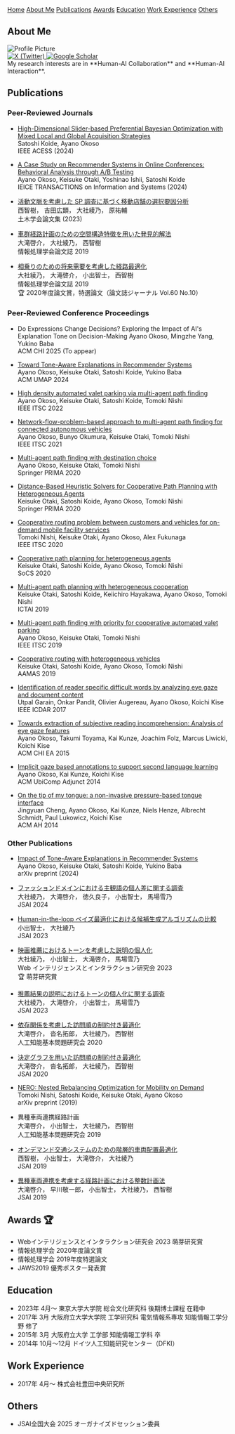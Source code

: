 
<link rel="stylesheet" type="text/css" href="https://a-okoso.github.io/portfolio/style.css">
<div class="top-navbar">
  <a href="index.html">Home</a>
  <a href="#about-me">About Me</a>
  <a href="#publications">Publications</a>
  <a href="#awards">Awards</a>
  <a href="#education">Education</a>
  <a href="#work-experience">Work Experience</a>
  <a href="#others">Others</a>
</div>

## About Me
<a id="about-me"></a>
<div class="about-container">
  <div class="profile">
    <img src="https://your-profile-image-url.jpg" alt="Profile Picture" class="profile-img">
    <div class="social-icons">
      <a href="https://twitter.com/YOUR_TWITTER_HANDLE" target="_blank">
        <img src="https://upload.wikimedia.org/wikipedia/commons/5/53/X_logo_2023_original.svg" 
             alt="X (Twitter)" class="icon">
      </a>
      <a href="https://scholar.google.com/citations?user=YOUR_SCHOLAR_ID" target="_blank">
        <img src="https://upload.wikimedia.org/wikipedia/commons/c/c7/Google_Scholar_logo.svg" 
             alt="Google Scholar" class="icon">
      </a>
    </div>
  </div>

  <!-- 右側のテキスト -->
  <div class="about-text">
    My research interests are in **Human-AI Collaboration** and **Human-AI Interaction**.
  </div>
</div>


## Publications
<a id="publications"></a>

### Peer-Reviewed Journals
- [High-Dimensional Slider-based Preferential Bayesian Optimization with Mixed Local and Global Acquisition Strategies](https://ieeexplore.ieee.org/document/10577753?denied=)  
  Satoshi Koide, Ayano Okoso  
  IEEE ACESS (2024)  

- [A Case Study on Recommender Systems in Online Conferences: Behavioral Analysis through A/B Testing](https://www.jstage.jst.go.jp/article/transinf/E107.D/5/E107.D_2023DAP0008/_pdf)  
  Ayano Okoso, Keisuke Otaki, Yoshinao Ishii, Satoshi Koide  
  IEICE TRANSACTIONS on Information and Systems (2024)  

- [活動文脈を考慮した SP 調査に基づく移動店舗の選択要因分析](https://www.jstage.jst.go.jp/article/jscejj/79/20/79_23-20010/_article/-char/ja/)  
  西智樹， 吉田広顕， 大社綾乃， 原祐輔  
  土木学会論文集 (2023)  

- [車群経路計画のための空間構造特徴を用いた発見的解法](https://ipsj.ixsq.nii.ac.jp/ej/?action=pages_view_main&active_action=repository_view_main_item_detail&item_id=199715&item_no=1&page_id=13&block_id=8)  
  大滝啓介， 大社綾乃， 西智樹  
  情報処理学会論文誌 2019  

- [相乗りのための将来需要を考慮した経路最適化](https://ipsj.ixsq.nii.ac.jp/ej/?action=pages_view_main&active_action=repository_view_main_item_detail&item_id=199720&item_no=1&page_id=13&block_id=8)  
  大社綾乃， 大滝啓介， 小出智士， 西智樹  
  情報処理学会論文誌 2019  
  🏆 2020年度論文賞，特選論文（論文誌ジャーナル Vol.60 No.10）  


  

### Peer-Reviewed Conference Proceedings
- Do Expressions Change Decisions? Exploring the Impact of AI's Explanation Tone on Decision-Making
  Ayano Okoso, Mingzhe Yang, Yukino Baba  
  ACM CHI 2025 (To appear)  

- [Toward Tone-Aware Explanations in Recommender Systems](https://dl.acm.org/doi/10.1145/3627043.3659572)  
  Ayano Okoso, Keisuke Otaki, Satoshi Koide, Yukino Baba  
  ACM UMAP 2024  

- [High density automated valet parking via multi-agent path finding](https://ieeexplore.ieee.org/document/9922035)  
  Ayano Okoso, Keisuke Otaki, Satoshi Koide, Tomoki Nishi  
  IEEE ITSC 2022  

- [Network-flow-problem-based approach to multi-agent path finding for connected autonomous vehicles](https://ieeexplore.ieee.org/abstract/document/9564399)  
  Ayano Okoso, Bunyo Okumura, Keisuke Otaki, Tomoki Nishi  
  IEEE ITSC 2021  

- [Multi-agent path finding with destination choice](https://link.springer.com/chapter/10.1007/978-3-030-69322-0_26)  
  Ayano Okoso, Keisuke Otaki, Tomoki Nishi  
  Springer PRIMA 2020  

- [Distance-Based Heuristic Solvers for Cooperative Path Planning with Heterogeneous Agents](https://link.springer.com/chapter/10.1007/978-3-030-69322-0_8)  
  Keisuke Otaki, Satoshi Koide, Ayano Okoso, Tomoki Nishi  
  Springer PRIMA 2020  

- [Cooperative routing problem between customers and vehicles for on-demand mobile facility services](https://www.researchgate.net/profile/Tomoki-Nishi/publication/344475518_Cooperative_Routing_Problem_between_Customers_and_Vehicles_for_On-demand_Mobile_Facility_Services/links/5f7b072292851c14bcaee5cc/Cooperative-Routing-Problem-between-Customers-and-Vehicles-for-On-demand-Mobile-Facility-Services.pdf)  
  Tomoki Nishi, Keisuke Otaki, Ayano Okoso, Alex Fukunaga  
  IEEE ITSC 2020  

- [Cooperative path planning for heterogeneous agents](https://ojs.aaai.org/index.php/SOCS/article/view/18526)  
  Keisuke Otaki, Satoshi Koide, Ayano Okoso, Tomoki Nishi  
  SoCS 2020  

- [Multi-agent path planning with heterogeneous cooperation](https://ieeexplore.ieee.org/abstract/document/8995414)  
  Keisuke Otaki, Satoshi Koide, Keiichiro Hayakawa, Ayano Okoso, Tomoki Nishi  
  ICTAI 2019  

- [Multi-agent path finding with priority for cooperative automated valet parking](https://ieeexplore.ieee.org/abstract/document/8917112)  
  Ayano Okoso, Keisuke Otaki, Tomoki Nishi  
  IEEE ITSC 2019  

- [Cooperative routing with heterogeneous vehicles](https://www.researchgate.net/profile/Tomoki-Nishi/publication/333671030_Cooperative_Routing_with_Heterogeneous_Vehicles/links/5e319f00a6fdccd9657654e7/Cooperative-Routing-with-Heterogeneous-Vehicles.pdf)  
  Keisuke Otaki, Satoshi Koide, Ayano Okoso, Tomoki Nishi  
  AAMAS 2019  

- [Identification of reader specific difficult words by analyzing eye gaze and document content](https://ieeexplore.ieee.org/abstract/document/8270152)  
  Utpal Garain, Onkar Pandit, Olivier Augereau, Ayano Okoso, Koichi Kise  
  IEEE ICDAR 2017  

- [Towards extraction of subjective reading incomprehension: Analysis of eye gaze features](https://dl.acm.org/doi/abs/10.1145/2702613.2732896)  
  Ayano Okoso, Takumi Toyama, Kai Kunze, Joachim Folz, Marcus Liwicki, Koichi Kise  
  ACM CHI EA 2015  

- [Implicit gaze based annotations to support second language learning](https://dl.acm.org/doi/abs/10.1145/2638728.2638783)  
  Ayano Okoso, Kai Kunze, Koichi Kise  
  ACM UbiComp Adjunct 2014  

- [On the tip of my tongue: a non-invasive pressure-based tongue interface](https://dl.acm.org/doi/abs/10.1145/2582051.2582063)  
  Jingyuan Cheng, Ayano Okoso, Kai Kunze, Niels Henze, Albrecht Schmidt, Paul Lukowicz, Koichi Kise  
  ACM AH 2014  


### Other Publications
- [Impact of Tone-Aware Explanations in Recommender Systems](https://arxiv.org/pdf/2405.05061)  
  Ayano Okoso, Keisuke Otaki, Satoshi Koide, Yukino Baba  
  arXiv preprint (2024)  

- [ファッションドメインにおける主観語の個人差に関する調査](https://www.jstage.jst.go.jp/article/pjsai/JSAI2024/0/JSAI2024_3R5OS13c03/_pdf)  
  大社綾乃， 大滝啓介， 徳久良子， 小出智士， 馬場雪乃  
  JSAI 2024  

- [Human-in-the-loop ベイズ最適化における候補生成アルゴリズムの比較](https://www.jstage.jst.go.jp/article/pjsai/JSAI2023/0/JSAI2023_3H1GS1003/_pdf)  
  小出智士， 大社綾乃  
  JSAI 2023  

- [映画推薦におけるトーンを考慮した説明の個人化](https://www.jstage.jst.go.jp/article/wii/19/0/19_77/_pdf)  
  大社綾乃， 小出智士， 大滝啓介， 馬場雪乃  
  Web インテリジェンスとインタラクション研究会 2023  
  🏆 萌芽研究賞  

- [推薦結果の説明におけるトーンの個人化に関する調査](https://www.jstage.jst.go.jp/article/pjsai/JSAI2023/0/JSAI2023_4Xin167/_pdf)  
  大社綾乃， 大滝啓介， 小出智士， 馬場雪乃  
  JSAI 2023  

<!-- 
- 依存関係を考慮した訪問順の制約付き最適化 (特集 「統計的関係学習」 および一般)  
  大滝啓介， 沓名拓郎， 大社綾乃， 西智樹  
  人工知能基本問題研究会 2020  
-->

- [依存関係を考慮した訪問順の制約付き最適化](https://www.jstage.jst.go.jp/article/jsaifpai/111/0/111_03/_pdf)  
  大滝啓介， 沓名拓郎， 大社綾乃， 西智樹  
  人工知能基本問題研究会 2020  

- [決定グラフを用いた訪問順の制約付き最適化](https://www.jstage.jst.go.jp/article/pjsai/JSAI2020/0/JSAI2020_4Rin102/_pdf)  
  大滝啓介， 沓名拓郎， 大社綾乃， 西智樹  
  JSAI 2020  

- [NERO: Nested Rebalancing Optimization for Mobility on Demand](https://arxiv.org/pdf/1906.10835)  
  Tomoki Nishi, Satoshi Koide, Keisuke Otaki, Ayano Okoso  
  arXiv preprint (2019)  

<!-- 
- 異種車両連携経路計画 (特集 「生命科学における離散構造」 および一般)
  大滝啓介， 小出智士， 大社綾乃， 西智樹
  人工知能基本問題研究会 2019
-->

- 異種車両連携経路計画  
  大滝啓介， 小出智士， 大社綾乃， 西智樹  
  人工知能基本問題研究会 2019  

- [オンデマンド交通システムのための階層的車両配置最適化](https://www.jstage.jst.go.jp/article/pjsai/JSAI2019/0/JSAI2019_4Rin120/_pdf)  
  西智樹， 小出智士， 大滝啓介， 大社綾乃  
  JSAI 2019  

- [異種車両連携を考慮する経路計画における整数計画法](https://www.jstage.jst.go.jp/article/pjsai/JSAI2019/0/JSAI2019_4Rin121/_pdf)  
  大滝啓介， 早川敬一郎， 小出智士， 大社綾乃， 西智樹  
  JSAI 2019  
  

  


## Awards 🏆 
<a id="awards"></a>
- Webインテリジェンスとインタラクション研究会 2023 萌芽研究賞
- 情報処理学会 2020年度論文賞
- 情報処理学会 2019年度特選論文
- JAWS2019 優秀ポスター発表賞


## Education
<a id="education"></a>
- 2023年 4月〜 東京大学大学院 総合文化研究科 後期博士課程 在籍中
- 2017年 3月 大阪府立大学大学院 工学研究科 電気情報系専攻 知能情報工学分野 修了
- 2015年 3月 大阪府立大学 工学部 知能情報工学科 卒
- 2014年 10月〜12月 ドイツ人工知能研究センター（DFKI）

## Work Experience
<a id="work-experience"></a>
- 2017年 4月〜 株式会社豊田中央研究所

## Others
<a id="others"></a>
- JSAI全国大会 2025 オーガナイズドセッション委員
